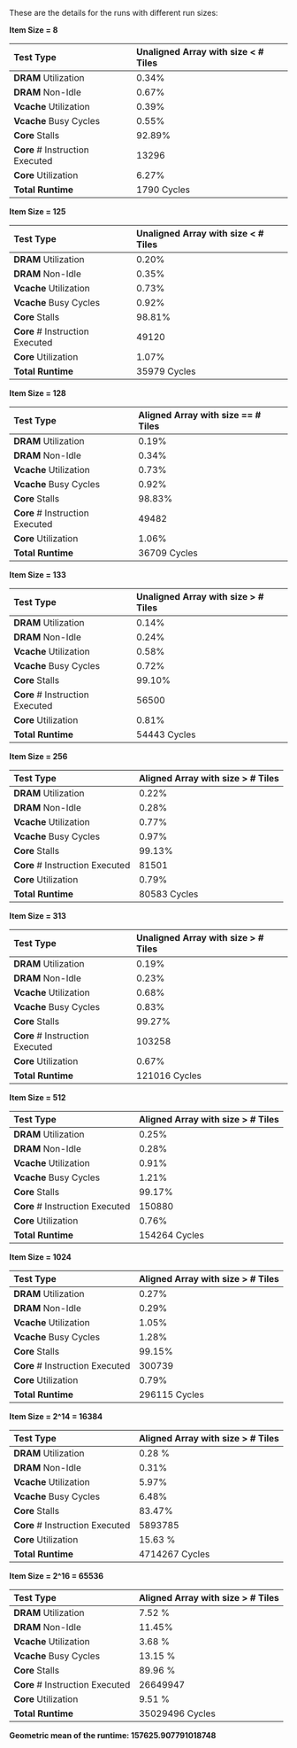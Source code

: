 These are the details for the runs with different run sizes:

**Item Size \= 8**

| Test Type | Unaligned Array with size \< \# Tiles |
| :---- | :---- |
| **DRAM** Utilization | 0.34% |
| **DRAM** Non-Idle | 0.67% |
| **Vcache** Utilization | 0.39% |
| **Vcache** Busy Cycles | 0.55% |
| **Core** Stalls | 92.89% |
| **Core** \# Instruction Executed | 13296 |
| **Core** Utilization | 6.27% |
| **Total Runtime** | 1790 Cycles |

**Item Size \= 125**

| Test Type | Unaligned Array with size \< \# Tiles |
| :---- | :---- |
| **DRAM** Utilization | 0.20% |
| **DRAM** Non-Idle | 0.35% |
| **Vcache** Utilization | 0.73% |
| **Vcache** Busy Cycles | 0.92% |
| **Core** Stalls | 98.81% |
| **Core** \# Instruction Executed | 49120 |
| **Core** Utilization | 1.07% |
| **Total Runtime** | 35979 Cycles |

**Item Size \= 128**

| Test Type | Aligned Array with size \== \# Tiles |
| :---- | :---- |
| **DRAM** Utilization | 0.19% |
| **DRAM** Non-Idle | 0.34% |
| **Vcache** Utilization | 0.73% |
| **Vcache** Busy Cycles | 0.92% |
| **Core** Stalls | 98.83% |
| **Core** \# Instruction Executed | 49482 |
| **Core** Utilization | 1.06% |
| **Total Runtime** | 36709 Cycles |

**Item Size \= 133**

| Test Type | Unaligned Array with size \> \# Tiles |
| :---- | :---- |
| **DRAM** Utilization | 0.14% |
| **DRAM** Non-Idle | 0.24% |
| **Vcache** Utilization | 0.58% |
| **Vcache** Busy Cycles | 0.72% |
| **Core** Stalls | 99.10% |
| **Core** \# Instruction Executed | 56500 |
| **Core** Utilization | 0.81% |
| **Total Runtime** | 54443 Cycles |

**Item Size \= 256**

| Test Type | Aligned Array with size \> \# Tiles |
| :---- | :---- |
| **DRAM** Utilization | 0.22% |
| **DRAM** Non-Idle | 0.28% |
| **Vcache** Utilization | 0.77% |
| **Vcache** Busy Cycles | 0.97% |
| **Core** Stalls | 99.13% |
| **Core** \# Instruction Executed | 81501 |
| **Core** Utilization | 0.79% |
| **Total Runtime** | 80583 Cycles |

**Item Size \= 313**

| Test Type | Unaligned Array with size \> \# Tiles |
| :---- | :---- |
| **DRAM** Utilization | 0.19% |
| **DRAM** Non-Idle | 0.23% |
| **Vcache** Utilization | 0.68% |
| **Vcache** Busy Cycles | 0.83% |
| **Core** Stalls | 99.27% |
| **Core** \# Instruction Executed | 103258 |
| **Core** Utilization | 0.67% |
| **Total Runtime** | 121016 Cycles |

**Item Size \= 512**

| Test Type | Aligned Array with size \> \# Tiles |
| :---- | :---- |
| **DRAM** Utilization | 0.25% |
| **DRAM** Non-Idle | 0.28% |
| **Vcache** Utilization | 0.91% |
| **Vcache** Busy Cycles | 1.21% |
| **Core** Stalls | 99.17% |
| **Core** \# Instruction Executed | 150880 |
| **Core** Utilization | 0.76% |
| **Total Runtime** | 154264 Cycles |

**Item Size \= 1024**

| Test Type | Aligned Array with size \> \# Tiles |
| :---- | :---- |
| **DRAM** Utilization | 0.27% |
| **DRAM** Non-Idle | 0.29% |
| **Vcache** Utilization | 1.05% |
| **Vcache** Busy Cycles | 1.28% |
| **Core** Stalls | 99.15% |
| **Core** \# Instruction Executed | 300739 |
| **Core** Utilization | 0.79% |
| **Total Runtime** | 296115 Cycles |

**Item Size \= 2^14 \= 16384**

| Test Type | Aligned Array with size \> \# Tiles |
| :---- | :---- |
| **DRAM** Utilization | 0.28 % |
| **DRAM** Non-Idle | 0.31% |
| **Vcache** Utilization | 5.97% |
| **Vcache** Busy Cycles | 6.48% |
| **Core** Stalls | 83.47% |
| **Core** \# Instruction Executed | 5893785 |
| **Core** Utilization | 15.63 % |
| **Total Runtime** | 4714267 Cycles |

**Item Size \= 2^16 \= 65536**

| Test Type | Aligned Array with size \> \# Tiles |
| :---- | :---- |
| **DRAM** Utilization | 7.52 % |
| **DRAM** Non-Idle | 11.45% |
| **Vcache** Utilization | 3.68 % |
| **Vcache** Busy Cycles | 13.15 % |
| **Core** Stalls | 89.96 % |
| **Core** \# Instruction Executed | 26649947 |
| **Core** Utilization | 9.51 % |
| **Total Runtime** | 35029496 Cycles |

**Geometric mean of the runtime: 157625.907791018748**